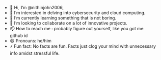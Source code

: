 - 👋 Hi, I’m @nithinjohn2006, 
- 👀 I’m interested in delving into cybersecurity and cloud computing.
- 🌱 I’m currently learning something that is not boring.
- 💞️ I’m looking to collaborate on a lot of innovative projects.
- 📫 How to reach me : probably figure out yourself, like you got me github id
- 😄 Pronouns: he/him 
- ⚡ Fun fact: No facts are fun. Facts just clog your mind with unnecessary info amidst stressful life.

<!---
nithinjohn2006/nithinjohn2006 is a ✨ special ✨ repository because its `README.md` (this file) appears on your GitHub profile.
You can click the Preview link to take a look at your changes.
--->
